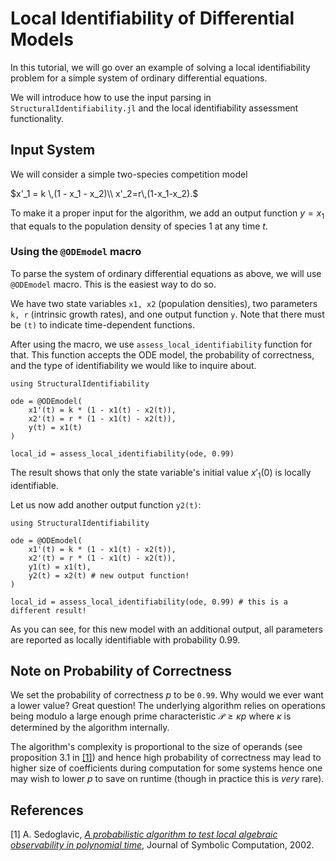 # Local Identifiability of Differential Models

In this tutorial, we will go over an example of solving a local identifiability problem for a simple system of ordinary differential equations.

We will introduce how to use the input parsing in `StructuralIdentifiability.jl` and the local identifiability assessment functionality.

## Input System

We will consider a simple two-species competition model

$x'_1 = k \,(1 - x_1 - x_2)\\ x'_2=r\,(1-x_1-x_2).$

To make it a proper input for the algorithm, we add an output function $y=x_1$ that equals to the population density of species 1 at any time $t$.

### Using the `@ODEmodel` macro

To parse the system of ordinary differential equations as above, we will use `@ODEmodel` macro. This is the easiest way to do so.

We have two state variables `x1, x2` (population densities), two parameters `k, r` (intrinsic growth rates), and one output function `y`. Note that there must be `(t)` to indicate time-dependent functions.

After using the macro, we use `assess_local_identifiability` function for that. This function accepts the ODE model, the probability of correctness, and the type of identifiability we would like to inquire about.

```@example
using StructuralIdentifiability

ode = @ODEmodel(
	x1'(t) = k * (1 - x1(t) - x2(t)),
	x2'(t) = r * (1 - x1(t) - x2(t)),
	y(t) = x1(t)
)

local_id = assess_local_identifiability(ode, 0.99)
```

The result shows that only the state variable's initial value $x'_1(0)$ is locally identifiable.

Let us now add another output function `y2(t)`:
```@example
using StructuralIdentifiability

ode = @ODEmodel(
	x1'(t) = k * (1 - x1(t) - x2(t)),
	x2'(t) = r * (1 - x1(t) - x2(t)),
	y1(t) = x1(t),
	y2(t) = x2(t) # new output function!
)

local_id = assess_local_identifiability(ode, 0.99) # this is a different result!
```

As you can see, for this new model with an additional output, all parameters are reported as locally identifiable with probability 0.99. 

## Note on Probability of Correctness
We set the probability of correctness $p$ to be `0.99`. Why would we ever want a lower value? Great question! The underlying algorithm relies on operations being modulo a large enough prime characteristic $\mathcal{P}\geq \kappa p$ where $\kappa$ is determined by the algorithm internally.

The algorithm's complexity is proportional to the size of operands (see proposition 3.1 in [[1]](#local)) and hence high probability of correctness may lead to higher size of coefficients during computation for some systems hence one may wish to lower $p$ to save on runtime (though in practice this is _very_ rare).

## References

<a id="local">[1]</a> A. Sedoglavic,
[*A probabilistic algorithm to test local algebraic observability in polynomial time*](https://doi.org/10.1006/jsco.2002.0532),
Journal of Symbolic Computation, 2002.

